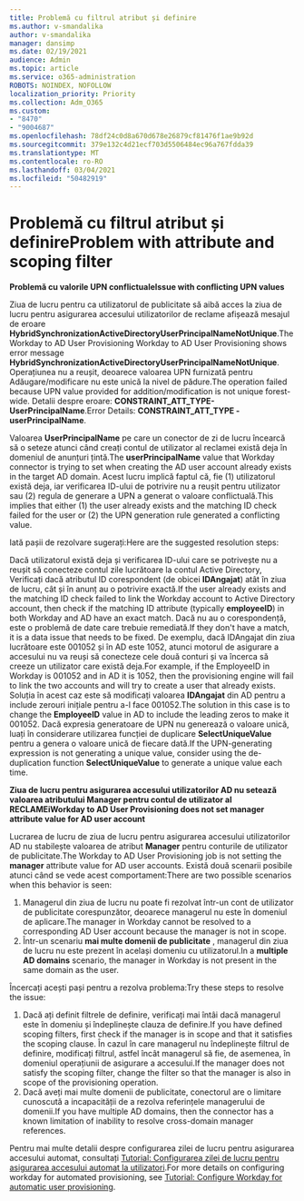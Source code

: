 ```yaml
---
title: Problemă cu filtrul atribut și definire
ms.author: v-smandalika
author: v-smandalika
manager: dansimp
ms.date: 02/19/2021
audience: Admin
ms.topic: article
ms.service: o365-administration
ROBOTS: NOINDEX, NOFOLLOW
localization_priority: Priority
ms.collection: Adm_O365
ms.custom:
- "8470"
- "9004687"
ms.openlocfilehash: 78df24c0d8a670d678e26879cf81476f1ae9b92d
ms.sourcegitcommit: 379e132c4d21ecf703d5506484ec96a767fdda39
ms.translationtype: MT
ms.contentlocale: ro-RO
ms.lasthandoff: 03/04/2021
ms.locfileid: "50482919"
---
```

# <a name="problem-with-attribute-and-scoping-filter"></a><span data-ttu-id="f51af-102">Problemă cu filtrul atribut și definire</span><span class="sxs-lookup"><span data-stu-id="f51af-102">Problem with attribute and scoping filter</span></span>

<span data-ttu-id="f51af-103">**Problemă cu valorile UPN conflictuale**</span><span class="sxs-lookup"><span data-stu-id="f51af-103">**Issue with conflicting UPN values**</span></span>

<span data-ttu-id="f51af-104">Ziua de lucru pentru ca utilizatorul de publicitate să aibă acces la ziua de lucru pentru asigurarea accesului utilizatorilor de reclame afișează mesajul de eroare **HybridSynchronizationActiveDirectoryUserPrincipalNameNotUnique**.</span><span class="sxs-lookup"><span data-stu-id="f51af-104">The Workday to AD User Provisioning Workday to AD User Provisioning shows error message **HybridSynchronizationActiveDirectoryUserPrincipalNameNotUnique**.</span></span> <span data-ttu-id="f51af-105">Operațiunea nu a reușit, deoarece valoarea UPN furnizată pentru Adăugare/modificare nu este unică la nivel de pădure.</span><span class="sxs-lookup"><span data-stu-id="f51af-105">The operation failed because UPN value provided for addition/modification is not unique forest-wide.</span></span> <span data-ttu-id="f51af-106">Detalii despre eroare: **CONSTRAINT_ATT_TYPE-UserPrincipalName**.</span><span class="sxs-lookup"><span data-stu-id="f51af-106">Error Details: **CONSTRAINT_ATT_TYPE - userPrincipalName**.</span></span>

<span data-ttu-id="f51af-107">Valoarea **UserPrincipalName** pe care un conector de zi de lucru încearcă să o seteze atunci când creați contul de utilizator al reclamei există deja în domeniul de anunțuri țintă.</span><span class="sxs-lookup"><span data-stu-id="f51af-107">The **userPrincipalName** value that Workday connector is trying to set when creating the AD user account already exists in the target AD domain.</span></span> <span data-ttu-id="f51af-108">Acest lucru implică faptul că, fie (1) utilizatorul există deja, iar verificarea ID-ului de potrivire nu a reușit pentru utilizator sau (2) regula de generare a UPN a generat o valoare conflictuală.</span><span class="sxs-lookup"><span data-stu-id="f51af-108">This implies that either (1) the user already exists and the matching ID check failed for the user or (2) the UPN generation rule generated a conflicting value.</span></span>

<span data-ttu-id="f51af-109">Iată pașii de rezolvare sugerați:</span><span class="sxs-lookup"><span data-stu-id="f51af-109">Here are the suggested resolution steps:</span></span>

<span data-ttu-id="f51af-110">Dacă utilizatorul există deja și verificarea ID-ului care se potrivește nu a reușit să conecteze contul zile lucrătoare la contul Active Directory, Verificați dacă atributul ID corespondent (de obicei **IDAngajat**) atât în ziua de lucru, cât și în anunț au o potrivire exactă.</span><span class="sxs-lookup"><span data-stu-id="f51af-110">If the user already exists and the matching ID check failed to link the Workday account to Active Directory account, then check if the matching ID attribute (typically **employeeID**) in both Workday and AD have an exact match.</span></span> <span data-ttu-id="f51af-111">Dacă nu au o corespondență, este o problemă de date care trebuie remediată.</span><span class="sxs-lookup"><span data-stu-id="f51af-111">If they don't have a match, it is a data issue that needs to be fixed.</span></span> <span data-ttu-id="f51af-112">De exemplu, dacă IDAngajat din ziua lucrătoare este 001052 și în AD este 1052, atunci motorul de asigurare a accesului nu va reuși să conecteze cele două conturi și va încerca să creeze un utilizator care există deja.</span><span class="sxs-lookup"><span data-stu-id="f51af-112">For example, if the EmployeeID in Workday is 001052 and in AD it is 1052, then the provisioning engine will fail to link the two accounts and will try to create a user that already exists.</span></span> <span data-ttu-id="f51af-113">Soluția în acest caz este să modificați valoarea **IDAngajat** din AD pentru a include zerouri inițiale pentru a-l face 001052.</span><span class="sxs-lookup"><span data-stu-id="f51af-113">The solution in this case is to change the **EmployeeID** value in AD to include the leading zeros to make it 001052.</span></span>
<span data-ttu-id="f51af-114">Dacă expresia generatoare de UPN nu generează o valoare unică, luați în considerare utilizarea funcției de duplicare **SelectUniqueValue** pentru a genera o valoare unică de fiecare dată.</span><span class="sxs-lookup"><span data-stu-id="f51af-114">If the UPN-generating expression is not generating a unique value, consider using the de-duplication function **SelectUniqueValue** to generate a unique value each time.</span></span>

<span data-ttu-id="f51af-115">**Ziua de lucru pentru asigurarea accesului utilizatorilor AD nu setează valoarea atributului Manager pentru contul de utilizator al RECLAMEi**</span><span class="sxs-lookup"><span data-stu-id="f51af-115">**Workday to AD User Provisioning does not set manager attribute value for AD user account**</span></span>

<span data-ttu-id="f51af-116">Lucrarea de lucru de ziua de lucru pentru asigurarea accesului utilizatorilor AD nu stabilește valoarea de atribut **Manager** pentru conturile de utilizator de publicitate.</span><span class="sxs-lookup"><span data-stu-id="f51af-116">The Workday to AD User Provisioning job is not setting the **manager** attribute value for AD user accounts.</span></span> <span data-ttu-id="f51af-117">Există două scenarii posibile atunci când se vede acest comportament:</span><span class="sxs-lookup"><span data-stu-id="f51af-117">There are two possible scenarios when this behavior is seen:</span></span>

1. <span data-ttu-id="f51af-118">Managerul din ziua de lucru nu poate fi rezolvat într-un cont de utilizator de publicitate corespunzător, deoarece managerul nu este în domeniul de aplicare.</span><span class="sxs-lookup"><span data-stu-id="f51af-118">The manager in Workday cannot be resolved to a corresponding AD User account because the manager is not in scope.</span></span>
2. <span data-ttu-id="f51af-119">Într-un scenariu **mai multe domenii de publicitate** , managerul din ziua de lucru nu este prezent în același domeniu cu utilizatorul.</span><span class="sxs-lookup"><span data-stu-id="f51af-119">In a **multiple AD domains** scenario, the manager in Workday is not present in the same domain as the user.</span></span>

<span data-ttu-id="f51af-120">Încercați acești pași pentru a rezolva problema:</span><span class="sxs-lookup"><span data-stu-id="f51af-120">Try these steps to resolve the issue:</span></span>

1. <span data-ttu-id="f51af-121">Dacă ați definit filtrele de definire, verificați mai întâi dacă managerul este în domeniu și îndeplinește clauza de definire.</span><span class="sxs-lookup"><span data-stu-id="f51af-121">If you have defined scoping filters, first check if the manager is in scope and that it satisfies the scoping clause.</span></span> <span data-ttu-id="f51af-122">În cazul în care managerul nu îndeplinește filtrul de definire, modificați filtrul, astfel încât managerul să fie, de asemenea, în domeniul operațiunii de asigurare a accesului.</span><span class="sxs-lookup"><span data-stu-id="f51af-122">If the manager does not satisfy the scoping filter, change the filter so that the manager is also in scope of the provisioning operation.</span></span>
2. <span data-ttu-id="f51af-123">Dacă aveți mai multe domenii de publicitate, conectorul are o limitare cunoscută a incapacității de a rezolva referințele managerului de domenii.</span><span class="sxs-lookup"><span data-stu-id="f51af-123">If you have multiple AD domains, then the connector has a known limitation of inability to resolve cross-domain manager references.</span></span>

<span data-ttu-id="f51af-124">Pentru mai multe detalii despre configurarea zilei de lucru pentru asigurarea accesului automat, consultați [Tutorial: Configurarea zilei de lucru pentru asigurarea accesului automat la utilizatori](https://docs.microsoft.com/azure/active-directory/saas-apps/workday-inbound-tutorial).</span><span class="sxs-lookup"><span data-stu-id="f51af-124">For more details on configuring workday for automated provisioning, see [Tutorial: Configure Workday for automatic user provisioning](https://docs.microsoft.com/azure/active-directory/saas-apps/workday-inbound-tutorial).</span></span>













